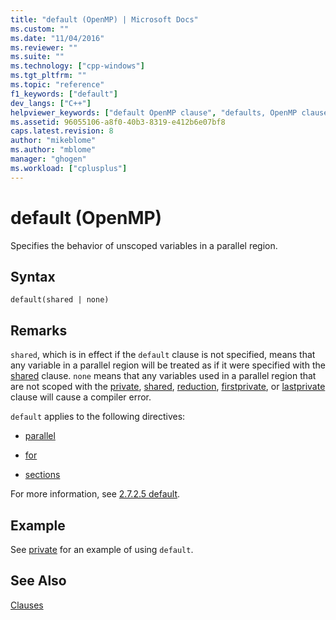 ```yaml
---
title: "default (OpenMP) | Microsoft Docs"
ms.custom: ""
ms.date: "11/04/2016"
ms.reviewer: ""
ms.suite: ""
ms.technology: ["cpp-windows"]
ms.tgt_pltfrm: ""
ms.topic: "reference"
f1_keywords: ["default"]
dev_langs: ["C++"]
helpviewer_keywords: ["default OpenMP clause", "defaults, OpenMP clause"]
ms.assetid: 96055106-a8f0-40b3-8319-e412b6e07bf8
caps.latest.revision: 8
author: "mikeblome"
ms.author: "mblome"
manager: "ghogen"
ms.workload: ["cplusplus"]
---
```

# default (OpenMP)
Specifies the behavior of unscoped variables in a parallel region.  
  
## Syntax  
  
```  
default(shared | none)  
```  
  
## Remarks  
 `shared`, which is in effect if the `default` clause is not specified, means that any variable in a parallel region will be treated as if it were specified with the [shared](../../../parallel/openmp/reference/shared-openmp.md) clause. `none` means that any variables used in a parallel region that are not scoped with the [private](../../../parallel/openmp/reference/private-openmp.md), [shared](../../../parallel/openmp/reference/shared-openmp.md), [reduction](../../../parallel/openmp/reference/reduction.md), [firstprivate](../../../parallel/openmp/reference/firstprivate.md), or [lastprivate](../../../parallel/openmp/reference/lastprivate.md) clause will cause a compiler error.  
  
 `default` applies to the following directives:  
  
-   [parallel](../../../parallel/openmp/reference/parallel.md)  
  
-   [for](../../../parallel/openmp/reference/for-openmp.md)  
  
-   [sections](../../../parallel/openmp/reference/sections-openmp.md)  
  
 For more information, see [2.7.2.5 default](../../../parallel/openmp/2-7-2-5-default.md).  
  
## Example  
 See [private](../../../parallel/openmp/reference/private-openmp.md) for an example of using `default`.  
  
## See Also  
 [Clauses](../../../parallel/openmp/reference/openmp-clauses.md)